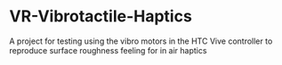 # VR-Vibrotactile-Haptics
A project for testing using the vibro motors in the HTC Vive controller to reproduce surface roughness feeling for in air haptics
